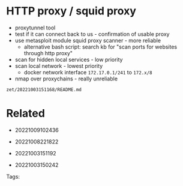 # HTTP proxy / squid proxy
- proxytunnel tool
- test if it can connect back to us - confirmation of usable proxy
- use metasploit module squid proxy scanner - more reliable
  - alternative bash script: search kb for "scan ports for websites through http proxy"
- scan for hidden local services - low priority
- scan local network - lowest priority
  - docker network interface `172.17.0.1/241` to `172.x/8`
- nmap over proxychains - really unreliable

` zet/20221003151168/README.md `

# Related

- 20221009102436

- 20221008221822

- 20221003151192

- 20221003150242


Tags:

    
